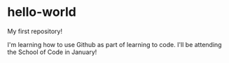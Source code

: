 # hello-world
My first repository!

I'm learning how to use Github as part of learning to code. I'll be attending the School of Code in January!

